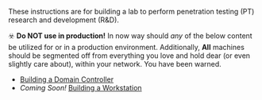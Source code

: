 These instructions are for building a lab to perform penetration testing (PT) research and development (R&D). 

☣️ **Do NOT use in production!** In now way should *any* of the below content be utilized for or in a production environment. Additionally, **All** machines should be segmented off from everything you love and hold dear (or even slightly care about), within your network. You have been warned.

* [Building a Domain Controller](01-building_dc.html)
* _Coming Soon!_ [Building a Workstation](#)

